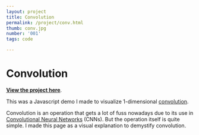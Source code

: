 ```yaml
---
layout: project
title: Convolution
permalink: /project/conv.html
thumb: conv.jpg
number: '001'
tags: code

---
```


# Convolution

**[View the project here](/src/conv-s.html)**.

This was a Javascript demo I made to visualize 1-dimensional [convolution]().

Convolution is an operation that gets a lot of fuss nowadays due to its use in [Convolutional Neural Networks](https://en.wikipedia.org/wiki/Convolutional_neural_network) (CNNs). But the operation itself is quite simple. I made this page as a visual explanation to demystify convolution.
